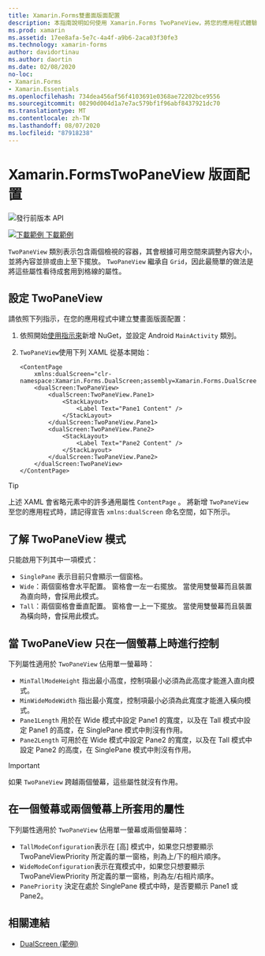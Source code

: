 ```yaml
---
title: Xamarin.Forms雙畫面版面配置
description: 本指南說明如何使用 Xamarin.Forms TwoPaneView，將您的應用程式體驗優化，例如 Surface 雙核處理器技術和 Surface Neo 等雙畫面裝置。
ms.prod: xamarin
ms.assetid: 17ee8afa-5e7c-4a4f-a9b6-2aca03f30fe3
ms.technology: xamarin-forms
author: davidortinau
ms.author: daortin
ms.date: 02/08/2020
no-loc:
- Xamarin.Forms
- Xamarin.Essentials
ms.openlocfilehash: 734dea456af56f4103691e0368ae72202bce9556
ms.sourcegitcommit: 08290d004d1a7e7ac579bf1f96abf8437921dc70
ms.translationtype: MT
ms.contentlocale: zh-TW
ms.lasthandoff: 08/07/2020
ms.locfileid: "87918238"
---
```

# <a name="no-locxamarinforms-twopaneview-layout"></a>Xamarin.FormsTwoPaneView 版面配置

![發行前版本 API](~/media/shared/preview.png)

[![下載範例](~/media/shared/download.png) 下載範例](https://docs.microsoft.com/samples/xamarin/xamarin-forms-samples/userinterface-dualscreendemos/)

`TwoPaneView` 類別表示包含兩個檢視的容器，其會根據可用空間來調整內容大小，並將內容並排或由上至下擺放。 `TwoPaneView` 繼承自 `Grid`，因此最簡單的做法是將這些屬性看待成套用到格線的屬性。

## <a name="set-up-twopaneview"></a>設定 TwoPaneView

請依照下列指示，在您的應用程式中建立雙畫面版面配置：

1. 依照開始[使用指示來](index.md)新增 NuGet，並設定 Android `MainActivity` 類別。
1. `TwoPaneView`使用下列 XAML 從基本開始：

    ```xaml
    <ContentPage
        xmlns:dualScreen="clr-namespace:Xamarin.Forms.DualScreen;assembly=Xamarin.Forms.DualScreen">
        <dualScreen:TwoPaneView>
            <dualScreen:TwoPaneView.Pane1>
                <StackLayout>
                    <Label Text="Pane1 Content" />
                </StackLayout>
            </dualScreen:TwoPaneView.Pane1>
            <dualScreen:TwoPaneView.Pane2>
                <StackLayout>
                    <Label Text="Pane2 Content" />
                </StackLayout>
            </dualScreen:TwoPaneView.Pane2>
        </dualScreen:TwoPaneView>
    </ContentPage>
    ```

> [!TIP]
> 上述 XAML 會省略元素中的許多通用屬性 `ContentPage` 。 將新增 `TwoPaneView` 至您的應用程式時，請記得宣告 `xmlns:dualScreen` 命名空間，如下所示。

## <a name="understand-twopaneview-modes"></a>了解 TwoPaneView 模式

只能啟用下列其中一項模式：

- `SinglePane` 表示目前只會顯示一個窗格。
- `Wide`：兩個窗格會水平配置。 窗格會一左一右擺放。 當使用雙螢幕而且裝置為直向時，會採用此模式。
- `Tall`：兩個窗格會垂直配置。 窗格會一上一下擺放。 當使用雙螢幕而且裝置為橫向時，會採用此模式。

## <a name="control-twopaneview-when-its-only-on-one-screen"></a>當 TwoPaneView 只在一個螢幕上時進行控制

下列屬性適用於 `TwoPaneView` 佔用單一螢幕時：

- `MinTallModeHeight` 指出最小高度，控制項最小必須為此高度才能進入直向模式。
- `MinWideModeWidth` 指出最小寬度，控制項最小必須為此寬度才能進入橫向模式。
- `Pane1Length` 用於在 Wide 模式中設定 Pane1 的寬度，以及在 Tall 模式中設定 Pane1 的高度，在 SinglePane 模式中則沒有作用。
- `Pane2Length` 可用於在 Wide 模式中設定 Pane2 的寬度，以及在 Tall 模式中設定 Pane2 的高度，在 SinglePane 模式中則沒有作用。

> [!IMPORTANT]
> 如果 `TwoPaneView` 跨越兩個螢幕，這些屬性就沒有作用。

## <a name="properties-that-apply-when-on-one-screen-or-two"></a>在一個螢幕或兩個螢幕上所套用的屬性

下列屬性適用於 `TwoPaneView` 佔用單一螢幕或兩個螢幕時：

- `TallModeConfiguration`表示在 [高] 模式中，如果您只想要顯示 TwoPaneViewPriority 所定義的單一窗格，則為上/下的相片順序。
- `WideModeConfiguration`表示在寬模式中，如果您只想要顯示 TwoPaneViewPriority 所定義的單一窗格，則為左/右相片順序。
- `PanePriority` 決定在處於 SinglePane 模式中時，是否要顯示 Pane1 或 Pane2。

## <a name="related-links"></a>相關連結

- [DualScreen (範例)](https://docs.microsoft.com/samples/xamarin/xamarin-forms-samples/userinterface-dualscreendemos/)
